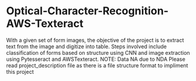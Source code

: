 # Optical-Character-Recognition-AWS-Texteract
With a given set of form images, the objective of the project is to extract text from the image and digitize into table. Steps involved include classification of forms based on structure using CNN and image extraction using Pytesseract and AWSTexteract. NOTE: Data NA due to NDA
Please read project_description file as there is a file structure format to impliment this project
